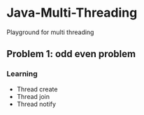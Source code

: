 # Java-Multi-Threading
Playground for multi threading

## Problem 1: odd even problem
### Learning
- Thread create
- Thread join
- Thread notify

